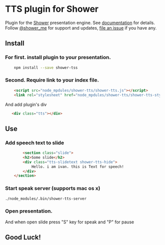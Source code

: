 # TTS plugin for Shower

Plugin for the [Shower](https://github.com/shower/shower/) presentation engine. See [documentation](https://github.com/shower/shower/tree/master/docs) for details. Follow [@shower_me](https://twitter.com/shower_me) for support and updates, [file an issue](https://github.com/shower/shower/issues/new) if you have any.

## Install

### For first. install plugin to your presentation.
```bash
    npm install --save shower-tss
```

### Second. Require link to your index file.
```html
	<script src="node_mpdules/shower-tts/shower-tts.js"></script>
	<link rel="stylesheet" href="node_mpdules/shower-tts/shower-tts-style.css">
```
 And add plugin's div
 ```html
	<div class="tts"></div>
 ```

## Use

### Add speech text to slide

```html
    	<section class="slide">
		<h2>Some slide</h2>
		<div class="tts-slidetext shower-tts-hide">
            Hello. i am ivan. this is Text for speech!
        </div>
	</section>

```


### Start speak server (supports mac os x)

```bash
./node_modules/.bin/shower-tts-server
```

### Open presentation.

And when open slide press "S" key for speak and "P" for pause

## Good Luck!